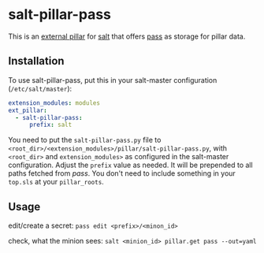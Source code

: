 # salt-pillar-pass

This is an [external pillar](https://docs.saltstack.com/en/latest/topics/development/modules/external_pillars.html) for [salt](https://docs.saltstack.com/) that offers [pass](https://passwordstore.org) as storage for pillar data.

## Installation

To use salt-pillar-pass, put this in your salt-master configuration (`/etc/salt/master`):
```yaml
extension_modules: modules
ext_pillar:
  - salt-pillar-pass:
      prefix: salt
```

You need to put the `salt-pillar-pass.py` file to `<root_dir>/<extension_modules>/pillar/salt-pillar-pass.py`, with `<root_dir>` and `extension_modules>` as configured in the salt-master configuration.
Adjust the `prefix` value as needed. It will be prepended to all paths fetched from _pass_.
You don't need to include something in your `top.sls` at your `pillar_roots`.

## Usage

edit/create a secret: `pass edit <prefix>/<minon_id>`

check, what the minion sees: `salt <minion_id> pillar.get pass --out=yaml`

